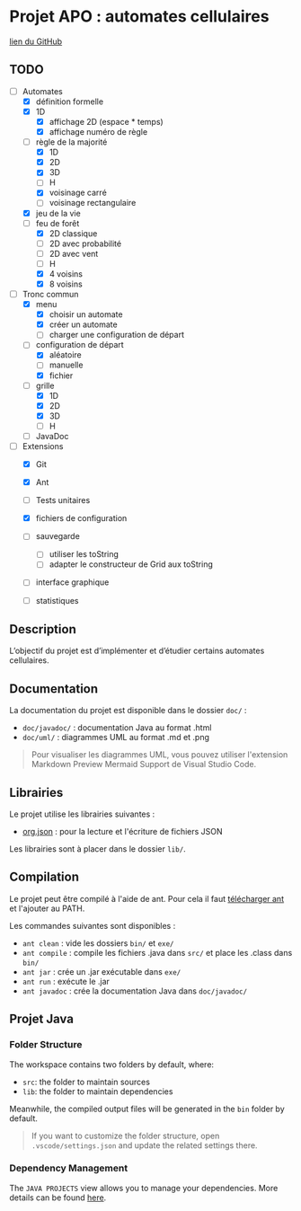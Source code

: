# Projet APO : automates cellulaires

[lien du GitHub](https://github.com/rrrroo/APO_Automates)

## TODO

- [ ] Automates
    - [x] définition formelle
    - [x] 1D
        - [x] affichage 2D (espace * temps)
        - [x] affichage numéro de règle
    - [ ] règle de la majorité
        - [x] 1D
        - [x] 2D
        - [x] 3D
        - [ ] H
        - [x] voisinage carré
        - [ ] voisinage rectangulaire
    - [x] jeu de la vie
    - [ ] feu de forêt
        - [x] 2D classique
        - [ ] 2D avec probabilité
        - [ ] 2D avec vent
        - [ ] H
        - [x] 4 voisins
        - [x] 8 voisins
- [ ] Tronc commun
    - [x] menu
        - [x] choisir un automate
        - [x] créer un automate
        - [ ] charger une configuration de départ
    - [ ] configuration de départ
        - [x] aléatoire
        - [ ] manuelle
        - [x] fichier
    - [ ] grille
        - [x] 1D
        - [x] 2D
        - [x] 3D
        - [ ] H
    - [ ] JavaDoc
- [ ] Extensions
    - [x] Git
    - [x] Ant
    - [ ] Tests unitaires
    - [x] fichiers de configuration
    - [ ] sauvegarde
        - [ ] utiliser les toString
        - [ ] adapter le constructeur de Grid aux toString
    - [ ] interface graphique
    - [ ] statistiques



## Description

L’objectif du projet est d’implémenter et d’étudier certains automates cellulaires.

## Documentation

La documentation du projet est disponible dans le dossier `doc/` :
- `doc/javadoc/` : documentation Java au format .html
- `doc/uml/` : diagrammes UML au format .md et .png

> Pour visualiser les diagrammes UML, vous pouvez utiliser l'extension Markdown Preview Mermaid Support de Visual Studio Code.

## Librairies

Le projet utilise les librairies suivantes :
- [org.json](https://repo1.maven.org/maven2/org/json/json/20231013/json-20231013.jar) : pour la lecture et l'écriture de fichiers JSON

Les librairies sont à placer dans le dossier `lib/`.

## Compilation

Le projet peut être compilé à l'aide de ant. Pour cela il faut [télécharger ant](https://ant.apache.org/bindownload.cgi) et l'ajouter au PATH.

Les commandes suivantes sont disponibles :
- `ant clean` : vide les dossiers `bin/` et `exe/`
- `ant compile` : compile les fichiers .java dans `src/` et place les .class dans `bin/`
- `ant jar` : crée un .jar exécutable dans `exe/`
- `ant run` : exécute le .jar
- `ant javadoc` : crée la documentation Java dans `doc/javadoc/`

## Projet Java

### Folder Structure

The workspace contains two folders by default, where:

- `src`: the folder to maintain sources
- `lib`: the folder to maintain dependencies

Meanwhile, the compiled output files will be generated in the `bin` folder by default.

> If you want to customize the folder structure, open `.vscode/settings.json` and update the related settings there.

### Dependency Management

The `JAVA PROJECTS` view allows you to manage your dependencies. More details can be found [here](https://github.com/microsoft/vscode-java-dependency#manage-dependencies).